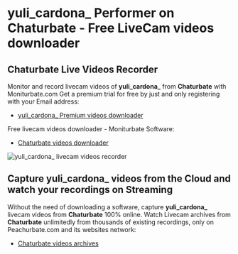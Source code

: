 # yuli_cardona_ Performer on Chaturbate - Free LiveCam videos downloader

## Chaturbate Live Videos Recorder

Monitor and record livecam videos of **yuli_cardona_** from **Chaturbate** with Moniturbate.com
Get a premium trial for free by just and only registering with your Email address:
* [yuli_cardona_ Premium videos downloader](https://moniturbate.com/request-demo-licence-key.html)

Free livecam videos downloader - Moniturbate Software:
* [Chaturbate videos downloader](https://moniturbate.com/moniturbate-download-software.html)

![yuli_cardona_ livecam videos recorder](https://peachurnet.com/templates/moniturbate-software.png)


## Capture yuli_cardona_ videos from the Cloud and watch your recordings on Streaming

Without the need of downloading a software, capture **yuli_cardona_** livecam videos from **Chaturbate** 100% online.
Watch Livecam archives from **Chaturbate** unlimitedly from thousands of existing recordings, only on Peachurbate.com and its websites network:
* [Chaturbate videos archives](https://peachurnet.com/)